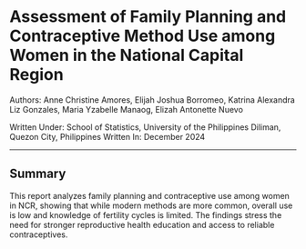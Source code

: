 # Assessment of Family Planning and Contraceptive Method Use among Women in the National Capital Region

Authors: Anne Christine Amores, Elijah Joshua Borromeo, Katrina Alexandra Liz Gonzales, Maria Yzabelle Manaog, Elizah Antonette Nuevo 

Written Under: School of Statistics, University of the Philippines Diliman, Quezon City, Philippines 
Written In: December 2024

---

## Summary
This report analyzes family planning and contraceptive use among women in NCR, showing that while modern methods are more common, overall use is low and knowledge of fertility cycles is 
limited. The findings stress the need for stronger reproductive health education and access to reliable contraceptives.
